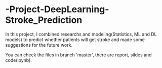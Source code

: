 # -Project-DeepLearning-Stroke_Prediction
In this project, I combined researchs and modeling(Statistics, ML and DL models) to predict whether patients will get stroke and made some suggestions for the future work.

You can check the files in branch 'master', there are report, sildes and code(ipynb).

